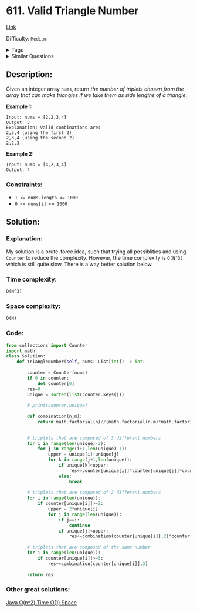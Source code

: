 # 611. Valid Triangle Number
[Link](https://leetcode.com/problems/valid-triangle-number/)

Difficulty: `Medium`

<details>
<summary> Tags</summary>

`Array`, `Two Pointers`, `Binary Search`, `Greedy`, `Sorting`
</details>

<details>
<summary> Similar Questions</summary>

[3Sum Smaller](https://leetcode.com/problems/3sum-smaller/)	`Medium`


</details>

## Description:  
Given an integer array `nums`, return _the number of triplets chosen from the
array that can make triangles if we take them as side lengths of a triangle_.



**Example 1:**

    
    
    Input: nums = [2,2,3,4]
    Output: 3
    Explanation: Valid combinations are: 
    2,3,4 (using the first 2)
    2,3,4 (using the second 2)
    2,2,3
    

**Example 2:**

    
    
    Input: nums = [4,2,3,4]
    Output: 4
    



### Constraints:

  * `1 <= nums.length <= 1000`
  * `0 <= nums[i] <= 1000`



## Solution:  


### Explanation:  

My solution is a brute-force idea, such that trying all possiblities and using `Counter` to reduce the complexity.
However, the time complexity is `O(N^3)` which is still quite slow.
There is a way better solution below.


### Time complexity:  
`O(N^3)`  

### Space complexity:  
`O(N)`  


### Code:  
```python
from collections import Counter
import math
class Solution:
    def triangleNumber(self, nums: List[int]) -> int:
        
        counter = Counter(nums)
        if 0 in counter:
            del counter[0]
        res=0
        unique = sorted(list(counter.keys()))
        
        # print(counter,unique)
        
        def combination(n,m):
            return math.factorial(n)//(math.factorial(n-m)*math.factorial(m))

        
        # triplets that are composed of 3 different numbers
        for i in range(len(unique)-2):
            for j in range(i+1,len(unique)-1):
                upper = unique[i]+unique[j]
                for k in range(j+1,len(unique)):
                    if unique[k]<upper:
                        res+=counter[unique[i]]*counter[unique[j]]*counter[unique[k]]
                    else:
                        break
                        
        # triplets that are composed of 2 different numbers
        for i in range(len(unique)):
            if counter[unique[i]]>=2:
                upper = 2*unique[i]
                for j in range(len(unique)):
                    if j==i:
                        continue
                    if unique[j]<upper:
                        res+=combination(counter[unique[i]],2)*counter[unique[j]]
                        
        # triplets that are composed of the same number
        for i in range(len(unique)):
            if counter[unique[i]]>=3:
                res+=combination(counter[unique[i]],3)
        
        return res
```


### Other great solutions:
[Java O(n^2) Time O(1) Space](https://leetcode.com/problems/valid-triangle-number/discuss/104174/Java-O(n2)-Time-O(1)-Space)
